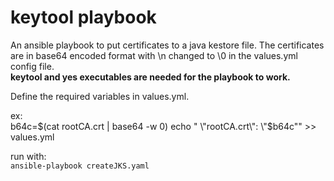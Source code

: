 # keytool playbook
An ansible playbook to put certificates to a java kestore file. The certificates are in base64 encoded format with \n changed to \0 in the values.yml config file.  
__keytool and yes executables are needed for the playbook to work.__  

Define the required variables in values.yml.

ex:  
b64c=$(cat rootCA.crt | base64 -w 0)  
echo "  \"rootCA.crt\": \"$b64c\"" >> values.yml  


run with:  
`ansible-playbook createJKS.yaml  `  
